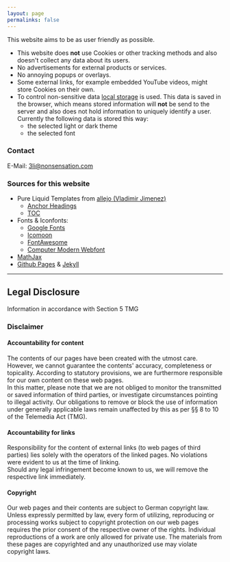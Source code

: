 ```yaml
---
layout: page
permalinks: false
---
```



This website aims to be as user friendly as possible.

- This website does **not** use Cookies or other tracking methods and also doesn't collect any data about its users.
- No advertisements for external products or services.
- No annoying popups or overlays.
- Some external links, for example embedded YouTube videos, might store Cookies on their own.
- To control non-sensitive data [local storage](https://www.w3schools.com/html/html5_webstorage.asp) is used. This data is saved in the browser, which means stored information will **not** be send to the server and also does not hold information to uniquely identify a user.  
Currently the following data is stored this way:
  - the selected light or dark theme
  - the selected font

### Contact

E-Mail: 3li@nonsensation.com

### Sources for this website

- Pure Liquid Templates from [allejo (Vladimir Jimenez)](https://github.com/allejo)
  - [Anchor Headings](https://github.com/allejo/jekyll-anchor-headings)
  - [TOC](https://github.com/allejo/jekyll-toc)
- Fonts & Iconfonts:
  - [Google Fonts](https://fonts.google.com/specimen/Comfortaa)
  - [Icomoon](https://icomoon.io/)
  - [FontAwesome](https://fontawesome.com/)
  - [Computer Modern Webfont](https://stackoverflow.com/a/63045902/11341498)
- [MathJax](https://www.mathjax.org/)
- [Github Pages](https://pages.github.com/) & [Jekyll](https://jekyllrb.com/)

---

## Legal Disclosure

Information in accordance with Section 5 TMG

### Disclaimer

#### Accountability for content

The contents of our pages have been created with the utmost care.
However, we cannot guarantee the contents' accuracy, completeness or topicality.
According to statutory provisions, we are furthermore responsible for our own content on these web pages.  
In this matter, please note that we are not obliged to monitor the transmitted or saved information of third parties,
or investigate circumstances pointing to illegal activity.
Our obligations to remove or block the use of information under generally applicable laws remain unaffected by this
as per §§ 8 to 10 of the Telemedia Act (TMG).

#### Accountability for links

Responsibility for the content of external links (to web pages of third parties) lies solely with the operators of the linked pages.
No violations were evident to us at the time of linking.  
Should any legal infringement become known to us, we will remove the respective link immediately.

#### Copyright

Our web pages and their contents are subject to German copyright law.
Unless expressly permitted by law, every form of utilizing, reproducing or processing works
subject to copyright protection on our web pages requires the prior consent of the respective owner of the rights.
Individual reproductions of a work are only allowed for private use.
The materials from these pages are copyrighted and any unauthorized use may violate copyright laws.
